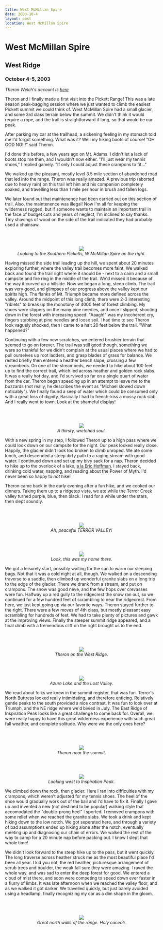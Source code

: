 ```yaml
---
title: West McMillan Spire
date: 2003-10-4
layout: post
location: West McMillan Spire
---
```


<h1>West McMillan Spire</h1>
<h2>West Ridge</h2>
<h3>October 4-5, 2003</h3>


<i>Theron Welch's account is
<a href="http://www.theronwelch.com/mountains/pnw/north/pickets/mcmillan/index.htm">
here</a></i>


Theron and I finally made a first visit into the Pickett Range! This was a late
 season peak-bagging
session where we just wanted to climb the easiest Pickett summit we could think of. 
West McMillan
Spire had a small glacier, and some 3rd class terrain below the summit. We didn't 
think it would
require a rope, and the trail is straightforward if long, so that would be our peak.


After parking my car at the trailhead, a sickening feeling in my stomach told me 
I'd forgot something.
What was it? Well my hiking boots of course! "OH GOD NO!!!" said Theron.


I'd done this before, a few years ago on Mt. Adams. I didn't let a lack of boots stop me then, and I
wouldn't now either. "I'll just wear my tennis shoes," I replied gamely. "If only I could adjust these
crampons to fit..."


We walked up the pleasant, mostly level 3.5 mile section of abandoned road that led into the range.
Theron was really amazed. A previous trip (aborted due to heavy rain) on this trail left him and his
companion completely soaked, and travelling less than 1 mile per hour in brush and fallen logs.


We later found out that maintenence had been carried out on this section of trail. Also, the maintenence
was illegal! Now I'm all for keeping the wilderness rugged, but if someone wants to maintain an
important trail in the face of budget cuts and years of neglect, I'm inclined to say thanks.
Tiny shavings of wood on the side of the trail indicated they had probably used a chainsaw.


<br><br><center>
<img src="images/articles/trips/2003/basincross.jpg"><br>
<i>Looking to the Southern Picketts, W McMillan Spire on the right.</i><br></center>



Having missed the side trail leading up the hill, we spent about 20 minutes exploring further, where
the valley trail becomes more faint. We walked back and found the trail right where it should be - 
next to a cairn and a small campsite and fire ring in the middle of the trail. We'd missed it 
because of the way it curved up a hillside. Now we began a long, steep climb. The trail was 
very good, and glimpses of our
progress above the valley kept our spirits high. The flanks of Mt. Triumph became more defined 
across the valley. Around the midpoint of this long climb, there were 2-3 interesting "riblets" to 
break up the monotony of 4000 feet of forest climbing. My shoes were slippery on the many pine 
needles, and once I slipped, shooting down in the forest with increasing speed. "Aaagh!" was my 
incoherent cry, fingers stabbing at pine needles and loose soil. I had time to see Theron look 
vaguely shocked, then I came to a halt 20 feet below the trail. "What happened?"


Continuing with a few new scratches, we entered brushier terrain that seemed to go on forever. The 
trail was still good though, something we were so thankful for we didn't complain at the usual 
places where we had to pull ourselves up root ladders, and grasp blades of grass for balance. 
We rested briefly then entered a heather bench slope, crossing a few streambeds. On one of the 
streambeds, we needed to hike about 100 feet up to find the correct trail, which led across 
heather and golden rock slabs. It was a really hot day, and I'd survived so far on a single 
quart of water from the car. Theron began speeding up in an attempt to leave me to the 
buzzards (not really, he describes the event as "Michael slowed down noticably"). We finally 
found a seep of water which could be consumed only with a great loss of dignity. Basically I 
had to french-kiss a mossy rock slab. And I really went to town. Look at the shameful display!


<br><br><center>
<img src="images/articles/trips/2003/medrinkee.jpg"><br>
<i>A thirsty, wretched soul.</i><br></center>



With a new spring in my step, I followed Theron up to a high pass where we could look down on our 
campsite for the night. Our peak looked really close. Happily, the glacier didn't look too broken 
to climb unroped. We ate some lunch, and descended a steep dirty path to a raging stream with good 
water. I continued down and set up my bivy sack for a nap. Theron decided to hike up to the overlook 
of a lake, 
<a href="http://ericsbasecamp.net/trips/TerrorBasin/TerrorBasin.htm">
a la Eric Hoffman</a>. I stayed back, drinking cold water, napping, and reading about the 
Power of Myth. I'd never been so happy to <i>not</i> hike!


Theron came back in the early evening after a fun hike, and we cooked our dinners. Taking them up to a 
ridgetop vista, we ate while the Terror Creek valley turned purple, blue, then black. I read for a 
while under the stars, then slept soundly.


<br><br><center>
<img src="images/articles/trips/2003/terrorval.jpg"><br>
<i>Ah, peaceful TERROR VALLEY!</i><br></center>



<br><br><center>
<img src="images/articles/trips/2003/mybed.jpg"><br>
<i>Look, this was my home there.</i><br></center>



We got a leisurely start, possibly waiting for the sun to warm our sleeping bags. Not that it was a 
cold night at all, though. We walked on a descending traverse to a saddle, then climbed up wonderful 
granite slabs on a long trip to the edge of the glacier. There we drank from a stream, and put on 
crampons. The snow was good neve, and the few hops over crevasses were fun. Halfway up a red gully 
to the ridgecrest the snow ran out, so we continued for a few hundred feet of scrambling to near 
the ridgecrest. From here, we just kept going up via our favorite ways. Theron stayed further to 
the right. There were a few moves of 4th class, but mostly pleasant easy scrambling for hundreds 
of feet. We had to take plenty of pictures and gawk at the improving views. Finally the steeper 
summit ridge appeared, and a final climb with a tremendous cliff on the right brought us to the end.


<br><br><center>
<img src="images/articles/trips/2003/theronclm.jpg"><br>
<i>Theron on the West Ridge.</i><br></center>



<br><br><center>
<img src="images/articles/trips/2003/masochistval.jpg"><br>
<i>Azure Lake and the Lost Valley.</i><br></center>



We read about folks we knew in the summit register, that was fun. Terror's North Buttress looked 
really intimidating, and therefore enticing. Relatively gentle peaks to the south provided a nice 
contrast. It was fun to look over at Triumph, and the NE ridge where we'd bivied in July. The East 
Ridge of Inspiration Peak looks like a great challenge to come back for. Overall, we were really 
happy to have this great wilderness experience with such great fall weather, and complete solitude. 
Why were we the only ones here? 


<br><br><center>
<img src="images/articles/trips/2003/mcmsumridge.jpg"><br>
<i>Theron near the summit.</i><br></center>



<br><br><center>
<img src="images/articles/trips/2003/inspirationpeak.jpg"><br>
<i>Looking west to Inspiration Peak.</i><br></center>



We climbed down the rock, then glacier. Here I ran into difficulties with my crampons, which weren't 
adjusted for my tennis shoes. The heel of the shoe would gradually work out of the bail and I'd have 
to fix it. Finally I gave up and invented a new (not destined to be popular) walking style that 
accomodated the "double-prong heel" I sported.
I removed crampons with some relief when we reached the granite slabs. We took a drink and kept 
hiking down to the low notch. We got seperated here, and through a variety of bad assumptions ended 
up hiking alone after the notch, eventually meeting up and diagnosing our chain of errors. We walked 
the rest of the way to camp for a 20 minute nap before packing out. I know I slept that whole time! 


We didn't look forward to the steep hike up to the pass, but it went quickly. The long traverse across 
heather struck me as the most beautiful place I'd been all year. I kid you not, the red heather, 
picturesque arrangement of scrub trees and boulder, the weak fall sun: they were amazing. I raved 
the whole way, and was sad to enter the deep forest for good. We entered a cloud of mist there, and 
soon were competing to speed down ever faster in a flurry of limbs. It was late afternoon when we 
reached the valley floor, and as we walked it got darker. We travelled quickly, but just barely 
avoided using a headlamp, finally recognizing my car as a dim shape in the gloom.


<br><br><center>
<img src="images/articles/trips/2003/greatwalls.jpg"><br>
<i>Great north walls of the range. Holy caneoli.</i><br></center>

